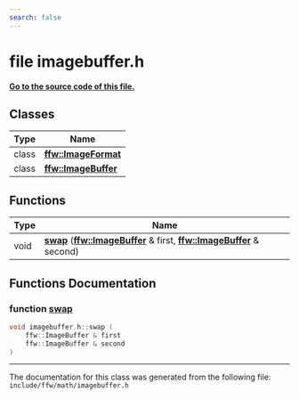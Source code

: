 ```yaml
---
search: false
---
```


# file imagebuffer.h

**[Go to the source code of this file.](imagebuffer_8h_source.md)**
## Classes

|Type|Name|
|-----|-----|
|class|[**ffw::ImageFormat**](classffw_1_1_image_format.md)|
|class|[**ffw::ImageBuffer**](classffw_1_1_image_buffer.md)|


## Functions

|Type|Name|
|-----|-----|
|void|[**swap**](imagebuffer_8h.md#1a306f9421605f33ba6e6061fd44f3080f) (**[ffw::ImageBuffer](classffw_1_1_image_buffer.md)** & first, **[ffw::ImageBuffer](classffw_1_1_image_buffer.md)** & second) |


## Functions Documentation

### function <a id="1a306f9421605f33ba6e6061fd44f3080f" href="#1a306f9421605f33ba6e6061fd44f3080f">swap</a>

```cpp
void imagebuffer.h::swap (
    ffw::ImageBuffer & first
    ffw::ImageBuffer & second
)
```





----------------------------------------
The documentation for this class was generated from the following file: `include/ffw/math/imagebuffer.h`
